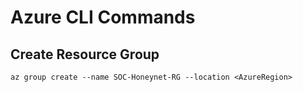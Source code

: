 # Azure CLI Commands

## Create Resource Group
```azurecli
az group create --name SOC-Honeynet-RG --location <AzureRegion>

